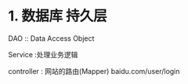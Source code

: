 # 1. 数据库 持久层

DAO :: Data Access Object

Service :处理业务逻辑


controller : 网站的路由(Mapper)
baidu.com/user/login